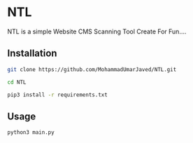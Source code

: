 # NTL
NTL is a simple Website CMS Scanning Tool Create For Fun....
## Installation 

```bash
git clone https://github.com/MohammadUmarJaved/NTL.git
```
```bash
cd NTL
```
```bash
pip3 install -r requirements.txt
```
## Usage
```bash
python3 main.py
```
